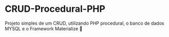 # CRUD-Procedural-PHP
Projeto simples de um CRUD, utilizando PHP procedural, o banco de dados MYSQL e o Framework Materialize :elephant: 
